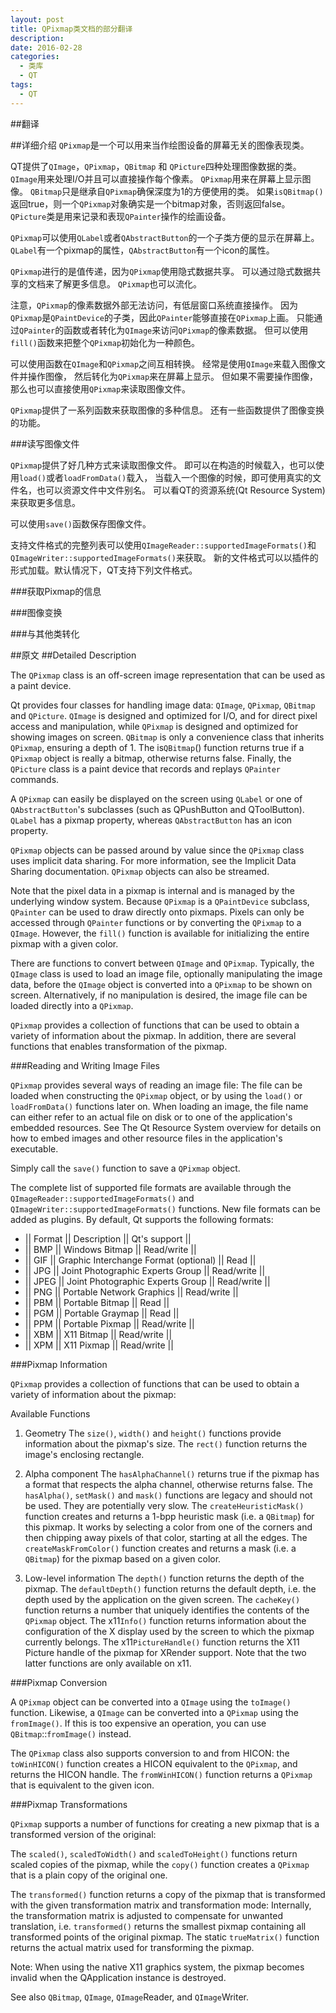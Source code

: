 ```yaml
---
layout: post
title: QPixmap类文档的部分翻译
description: 
date: 2016-02-28
categories: 
  - 类库
  - QT
tags:
  - QT
---
```

##翻译

##详细介绍
`QPixmap`是一个可以用来当作绘图设备的屏幕无关的图像表现类。

QT提供了`QImage`，`QPixmap`，`QBitmap` 和 `QPicture`四种处理图像数据的类。
`QImage`用来处理I/O并且可以直接操作每个像素。
`QPixmap`用来在屏幕上显示图像。
`QBitmap`只是继承自`QPixmap`确保深度为1的方便使用的类。
如果`isQBitmap()`返回true，则一个`QPixmap`对象确实是一个bitmap对象，否则返回false。
`QPicture`类是用来记录和表现`QPainter`操作的绘画设备。

`QPixmap`可以使用`QLabel`或者`QAbstractButton`的一个子类方便的显示在屏幕上。
`QLabel`有一个pixmap的属性，`QAbstractButton`有一个icon的属性。

`QPixmap`进行的是值传递，因为`QPixmap`使用隐式数据共享。
可以通过隐式数据共享的文档来了解更多信息。
`QPixmap`也可以流化。

注意，`QPixmap`的像素数据外部无法访问，有低层窗口系统直接操作。
因为`QPixmap`是`QPaintDevice`的子类，因此`QPainter`能够直接在`QPixmap`上画。
只能通过`QPainter`的函数或者转化为`QImage`来访问`QPixmap`的像素数据。
但可以使用`fill()`函数来把整个`QPixmap`初始化为一种颜色。

可以使用函数在`QImage`和`QPixmap`之间互相转换。
经常是使用`QImage`来载入图像文件并操作图像，
然后转化为`QPixmap`来在屏幕上显示。
但如果不需要操作图像，那么也可以直接使用`QPixmap`来读取图像文件。

`QPixmap`提供了一系列函数来获取图像的多种信息。
还有一些函数提供了图像变换的功能。

###读写图像文件

`QPixmap`提供了好几种方式来读取图像文件。
即可以在构造的时候载入，也可以使用`load()`或者`loadFromData()`载入，
当载入一个图像的时候，即可使用真实的文件名，也可以资源文件中文件别名。
可以看QT的资源系统(Qt Resource System)来获取更多信息。

可以使用`save()`函数保存图像文件。

支持文件格式的完整列表可以使用`QImageReader::supportedImageFormats()`和`QImageWriter::supportedImageFormats()`来获取。
新的文件格式可以以插件的形式加载。默认情况下，QT支持下列文件格式。

###获取Pixmap的信息

###图像变换

###与其他类转化

##原文
##Detailed Description

The `QPixmap` class is an off-screen image representation that can be used as a paint device.

Qt provides four classes for handling image data: `QImage`, `QPixmap`, `QBitmap` and `QPicture`. 
`QImage` is designed and optimized for I/O, and for direct pixel access and manipulation, 
while `QPixmap` is designed and optimized for showing images on screen. 
`QBitmap` is only a convenience class that inherits `QPixmap`, ensuring a depth of 1. 
The is`QBitmap`() function returns true if a `QPixmap` object is really a bitmap, otherwise returns false. 
Finally, the `QPicture` class is a paint device that records and replays `QPainter` commands.

A `QPixmap` can easily be displayed on the screen using `QLabel` or one of `QAbstractButton`'s subclasses (such as QPushButton and QToolButton). 
`QLabel` has a pixmap property, whereas `QAbstractButton` has an icon property.

`QPixmap` objects can be passed around by value since the `QPixmap` class uses implicit data sharing. 
For more information, see the Implicit Data Sharing documentation. 
`QPixmap` objects can also be streamed.

Note that the pixel data in a pixmap is internal and is managed by the underlying window system. 
Because `QPixmap` is a `QPaintDevice` subclass, `QPainter` can be used to draw directly onto pixmaps. 
Pixels can only be accessed through `QPainter` functions or by converting the `QPixmap` to a `QImage`.
However, the `fill()` function is available for initializing the entire pixmap with a given color.

There are functions to convert between `QImage` and `QPixmap`. 
Typically, the `QImage` class is used to load an image file, optionally manipulating the image data, 
before the `QImage` object is converted into a `QPixmap` to be shown on screen. 
Alternatively, if no manipulation is desired, the image file can be loaded directly into a `QPixmap`.

`QPixmap` provides a collection of functions that can be used to obtain a variety of information about the pixmap. 
In addition, there are several functions that enables transformation of the pixmap.

###Reading and Writing Image Files

`QPixmap` provides several ways of reading an image file: 
The file can be loaded when constructing the `QPixmap` object, or by using the `load()` or `loadFromData()` functions later on. 
When loading an image, the file name can either refer to an actual file on disk or to one of the application's embedded resources. 
See The Qt Resource System overview for details on how to embed images and other resource files in the application's executable.

Simply call the `save()` function to save a `QPixmap` object.

The complete list of supported file formats are available through the `QImageReader::supportedImageFormats()` and `QImageWriter::supportedImageFormats()` functions. 
New file formats can be added as plugins. By default, Qt supports the following formats:

+ || Format	|| Description												|| Qt's support ||
+ || BMP		|| Windows Bitmap										|| Read/write	|| 
+ || GIF		|| Graphic Interchange Format (optional)	|| Read				|| 
+ || JPG		|| Joint Photographic Experts Group			|| Read/write	|| 
+ || JPEG		|| Joint Photographic Experts Group			|| Read/write	|| 
+ || PNG		|| Portable Network Graphics						|| Read/write	|| 
+ || PBM		|| Portable Bitmap										|| Read				|| 
+ || PGM		|| Portable Graymap									|| Read				|| 
+ || PPM		|| Portable Pixmap										|| Read/write	|| 
+ || XBM		|| X11 Bitmap												|| Read/write	|| 
+ || XPM		|| X11 Pixmap												|| Read/write	|| 

###Pixmap  Information

`QPixmap` provides a collection of functions that can be used to obtain a variety of information about the pixmap:

Available Functions

1. Geometry	The `size()`, `width()` and `height()` functions provide information about the pixmap's size. The `rect()` function returns the image's enclosing rectangle.

2. Alpha component	The `hasAlphaChannel()` returns true if the pixmap has a format that respects the alpha channel, otherwise returns false. The `hasAlpha()`, `setMask()` and `mask()` functions are legacy and should not be used. They are potentially very slow.
The `createHeuristicMask()` function creates and returns a 1-bpp heuristic mask (i.e. a `QBitmap`) for this pixmap. It works by selecting a color from one of the corners and then chipping away pixels of that color, starting at all the edges. The `createMaskFromColor()` function creates and returns a mask (i.e. a `QBitmap`) for the pixmap based on a given color.

2. Low-level information	The `depth()` function returns the depth of the pixmap. The `defaultDepth()` function returns the default depth, i.e. the depth used by the application on the given screen.
The `cacheKey()` function returns a number that uniquely identifies the contents of the `QPixmap` object.
The x11`Info()` function returns information about the configuration of the X display used by the screen to which the pixmap currently belongs. The x11`PictureHandle()` function returns the X11 Picture handle of the pixmap for XRender support. Note that the two latter functions are only available on x11.

###Pixmap Conversion

A `QPixmap` object can be converted into a `QImage` using the `toImage()` function. Likewise, a `QImage` can be converted into a `QPixmap` using the `fromImage()`. If this is too expensive an operation, you can use `QBitmap`::`fromImage()` instead.

The `QPixmap` class also supports conversion to and from HICON: the `toWinHICON()` function creates a HICON equivalent to the `QPixmap`, and returns the HICON handle. The `fromWinHICON()` function returns a `QPixmap` that is equivalent to the given icon.

###Pixmap Transformations

`QPixmap` supports a number of functions for creating a new pixmap that is a transformed version of the original:

The `scaled()`, `scaledToWidth()` and `scaledToHeight()` functions return scaled copies of the pixmap, while the `copy()` function creates a `QPixmap` that is a plain copy of the original one.

The `transformed()` function returns a copy of the pixmap that is transformed with the given transformation matrix and transformation mode: Internally, the transformation matrix is adjusted to compensate for unwanted translation, i.e. `transformed()` returns the smallest pixmap containing all transformed points of the original pixmap. The static `trueMatrix()` function returns the actual matrix used for transforming the pixmap.

Note: When using the native X11 graphics system, the pixmap becomes invalid when the QApplication instance is destroyed.

See also `QBitmap`, `QImage`, `QImage`Reader, and `QImage`Writer.